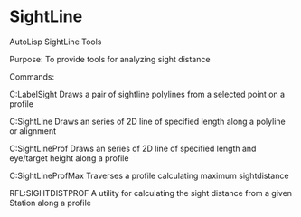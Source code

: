 # SightLine
AutoLisp SightLine Tools

Purpose:  To provide tools for analyzing sight distance

Commands:

C:LabelSight                 Draws a pair of sightline polylines from a selected point on a profile

C:SightLine                  Draws an series of 2D line of specified length along a polyline or alignment

C:SightLineProf              Draws an series of 2D line of specified length and eye/target height along a profile

C:SightLineProfMax           Traverses a profile calculating maximum sightdistance

RFL:SIGHTDISTPROF            A utility for calculating the sight distance from a given Station along a profile